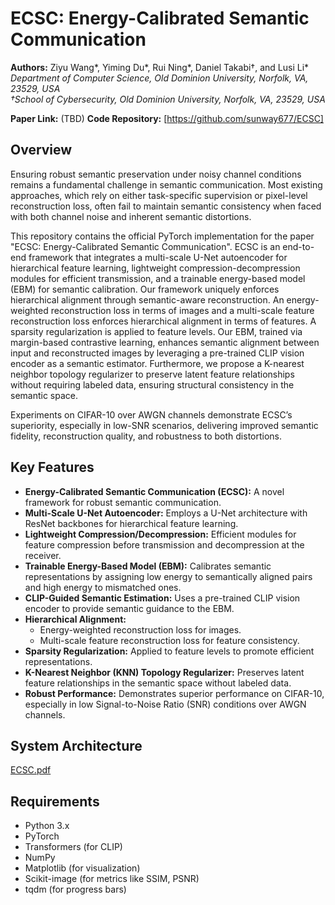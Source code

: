 # ECSC: Energy-Calibrated Semantic Communication

**Authors:** Ziyu Wang*, Yiming Du*, Rui Ning*, Daniel Takabi†, and Lusi Li*
<br>
*Department of Computer Science, Old Dominion University, Norfolk, VA, 23529, USA*
<br>
*†School of Cybersecurity, Old Dominion University, Norfolk, VA, 23529, USA*

**Paper Link:** (TBD)
**Code Repository:** [https://github.com/sunway677/ECSC]

## Overview

Ensuring robust semantic preservation under noisy channel conditions remains a fundamental challenge in semantic communication. Most existing approaches, which rely on either task-specific supervision or pixel-level reconstruction loss, often fail to maintain semantic consistency when faced with both channel noise and inherent semantic distortions.

This repository contains the official PyTorch implementation for the paper "ECSC: Energy-Calibrated Semantic Communication". ECSC is an end-to-end framework that integrates a multi-scale U-Net autoencoder for hierarchical feature learning, lightweight compression-decompression modules for efficient transmission, and a trainable energy-based model (EBM) for semantic calibration. Our framework uniquely enforces hierarchical alignment through semantic-aware reconstruction. An energy-weighted reconstruction loss in terms of images and a multi-scale feature reconstruction loss enforces hierarchical alignment in terms of features. A sparsity regularization is applied to feature levels. Our EBM, trained via margin-based contrastive learning, enhances semantic alignment between input and reconstructed images by leveraging a pre-trained CLIP vision encoder as a semantic estimator. Furthermore, we propose a K-nearest neighbor topology regularizer to preserve latent feature relationships without requiring labeled data, ensuring structural consistency in the semantic space.

Experiments on CIFAR-10 over AWGN channels demonstrate ECSC’s superiority, especially in low-SNR scenarios, delivering improved semantic fidelity, reconstruction quality, and robustness to both distortions.

## Key Features

* **Energy-Calibrated Semantic Communication (ECSC):** A novel framework for robust semantic communication.
* **Multi-Scale U-Net Autoencoder:** Employs a U-Net architecture with ResNet backbones for hierarchical feature learning.
* **Lightweight Compression/Decompression:** Efficient modules for feature compression before transmission and decompression at the receiver.
* **Trainable Energy-Based Model (EBM):** Calibrates semantic representations by assigning low energy to semantically aligned pairs and high energy to mismatched ones.
* **CLIP-Guided Semantic Estimation:** Uses a pre-trained CLIP vision encoder to provide semantic guidance to the EBM.
* **Hierarchical Alignment:**
    * Energy-weighted reconstruction loss for images.
    * Multi-scale feature reconstruction loss for feature consistency.
* **Sparsity Regularization:** Applied to feature levels to promote efficient representations.
* **K-Nearest Neighbor (KNN) Topology Regularizer:** Preserves latent feature relationships in the semantic space without labeled data.
* **Robust Performance:** Demonstrates superior performance on CIFAR-10, especially in low Signal-to-Noise Ratio (SNR) conditions over AWGN channels.

## System Architecture


[ECSC.pdf](https://github.com/sunway677/ECSC/ECSC.pdf)

## Requirements

* Python 3.x
* PyTorch
* Transformers (for CLIP)
* NumPy
* Matplotlib (for visualization)
* Scikit-image (for metrics like SSIM, PSNR)
* tqdm (for progress bars)
